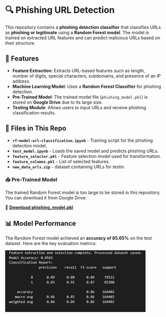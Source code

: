 # 🔍 Phishing URL Detection

This repository contains a **phishing detection classifier** that classifies URLs as **phishing or legitimate** using a **Random Forest model**. The model is trained on extracted URL features and can predict malicious URLs based on their structure.

## 📌 Features
- **Feature Extraction**: Extracts URL-based features such as length, number of digits, special characters, subdomains, and presence of an IP address.
- **Machine Learning Model**: Uses a **Random Forest Classifier** for phishing detection.
- **Pre-Trained Model**: The trained model file (`phishing_model.pkl`) is stored on **Google Drive** due to its large size.
- **Testing Module**: Allows users to input URLs and receive phishing classification results.

## 📂 Files in This Repo
- **`rf-model-url-classification.ipynb`** - Training script for the phishing detection model.
- **`test_model.ipynb`** - Loads the saved model and predicts phishing URLs.
- **`feature_selector.pkl`** - Feature selection model used for transformation.
- **`feature_columns.pkl`** - List of selected features.
- **`new_data_urls.zip`** -  dataset containing URLs for testin.

### 📥 Pre-Trained Model
The trained Random Forest model is too large to be stored in this repository. You can download it from Google Drive:

🔗 **[Download phishing_model.pkl](https://drive.google.com/file/d/1oLXjgJ3guGKIpXD465S2de2lXVpG9V01/view?usp=sharing)**

## 📊 Model Performance
The Random Forest model achieved an **accuracy of 85.65%** on the test dataset. Here are the key evaluation metrics:


![Model Performance](Accuracy.PNG)



